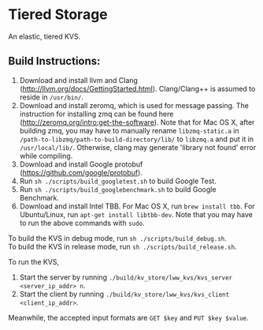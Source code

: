 # Tiered Storage

An elastic, tiered KVS.

## Build Instructions:

1. Download and install llvm and Clang (http://llvm.org/docs/GettingStarted.html). Clang/Clang++ is assumed to reside in `/usr/bin/`.
2. Download and install zeromq, which is used for message passing. The instruction for installing zmq can be found here (http://zeromq.org/intro:get-the-software). Note that for Mac OS X, after building zmq, you may have to manually rename `libzmq-static.a` in `/path-to-libzmq/path-to-build-directory/lib/` to `libzmq.a` and put it in `/usr/local/lib/`. Otherwise, clang may generate 'library not found' error while compiling.
3. Download and install Google protobuf (https://github.com/google/protobuf).
4. Run `sh ./scripts/build_googletest.sh` to build Google Test.
5. Run `sh ./scripts/build_googlebenchmark.sh` to build Google Benchmark.
6. Download and install Intel TBB. For Mac OS X, run `brew install tbb`. For Ubuntu/Linux, run `apt-get install libtbb-dev`. Note that you may have to run the above commands with `sudo`.

To build the KVS in debug mode, run `sh ./scripts/build_debug.sh`.<br />
To build the KVS in release mode, run `sh ./scripts/build_release.sh`.

To run the KVS,

1. Start the server by running `./build/kv_store/lww_kvs/kvs_server <server_ip_addr> n`.
2. Start the client by running `./build/kv_store/lww_kvs/kvs_client <client_ip_addr>`.

Meanwhile, the accepted input formats are `GET $key` and `PUT $key $value`.
